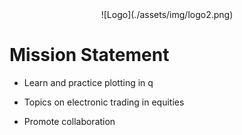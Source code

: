 <span style="display:block;text-align:center">
![Logo](./assets/img/logo2.png)
</span>

# Mission Statement

- <p class="nowrap" markdown="1"><i class="fas fa-graduation-cap"></i> Learn and practice plotting in q</p>
- <p class="nowrap" markdown="1"><i class="far fa-handshake"></i> Topics on electronic trading in equities</p>
- <p markdown="1"><i class="fas fa-users"></i> Promote collaboration</p>
